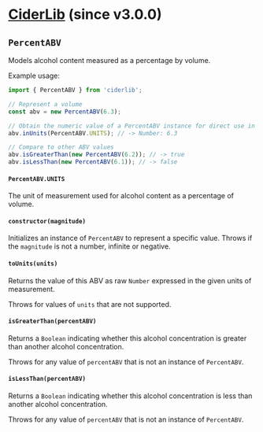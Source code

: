# [CiderLib](../../README.md) (since v3.0.0)

## `PercentABV`

Models alcohol content measured as a percentage by volume.

Example usage:

```JavaScript
import { PercentABV } from 'ciderlib';

// Represent a volume
const abv = new PercentABV(6.3);

// Obtain the numeric value of a PercentABV instance for direct use in calculations
abv.inUnits(PercentABV.UNITS); // -> Number: 6.3

// Compare to other ABV values
abv.isGreaterThan(new PercentABV(6.2)); // -> true
abv.isLessThan(new PercentABV(6.1)); // -> false
```

#### `PercentABV.UNITS`

The unit of measurement used for alcohol content as a percentage of volume.

#### `constructor(magnitude)`

Initializes an instance of `PercentABV` to represent a specific value. Throws if the
`magnitude` is not a number, infinite or negative.

#### `toUnits(units)`

Returns the value of this ABV as raw `Number` expressed in the given units of measurement.

Throws for values of `units` that are not supported.

#### `isGreaterThan(percentABV)`

Returns a `Boolean` indicating whether this alcohol concentration is greater than another alcohol
concentration.

Throws for any value of `percentABV` that is not an instance of `PercentABV`.

#### `isLessThan(percentABV)`

Returns a `Boolean` indicating whether this alcohol concentration is less than another alcohol
concentration.

Throws for any value of `percentABV` that is not an instance of `PercentABV`.
